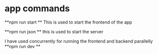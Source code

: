 # app commands


**npm run start **
This is used to start the frontend of the app

**npm run json **
this is used to start the server 

I have used concurrently for running the frontend and backend parallelly 
**npm run dev **
